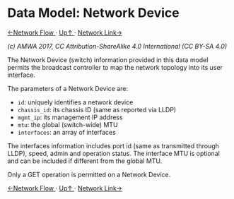 # Data Model: Network Device
[←Network Flow ](3.2._Data_Model_-_Network_Flow.md) · [ Up↑ ](..) · [Network Link→](3.4._Data_Model_-_Network_Link.md)

_(c) AMWA 2017, CC Attribution-ShareAlike 4.0 International (CC BY-SA 4.0)_

The Network Device (switch) information provided in this data model permits the broadcast controller to map the network topology into its user interface.

The parameters of a Network Device are:

* `id`: uniquely identifies a network device
* `chassis_id`: its chassis ID (same as reported via LLDP)
* `mgmt_ip`: its management IP address
* `mtu`: the global (switch-wide) MTU
* `interfaces`: an array of interfaces

The interfaces information includes port id (same as transmitted through LLDP), speed, admin and operation status. The interface MTU is optional and can be included if different from the global MTU.

Only a GET operation is permitted on a Network Device.

[←Network Flow ](3.2._Data_Model_-_Network_Flow.md) · [ Up↑ ](..) · [Network Link→](3.4._Data_Model_-_Network_Link.md)

